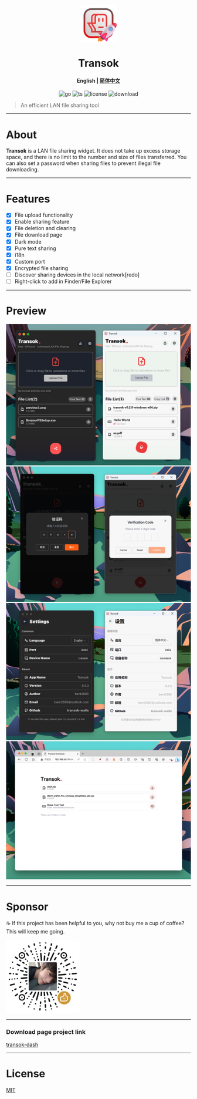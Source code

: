 <div align="center">
  <img src="https://github.com/bent2685/transok-wails/blob/main/readme_assets/logo.png" alt="logo" width="100" height="100" />
</div>

<h1 align="center">Transok</h1>

<h4 align="center"><strong>English</strong> | <a href="https://github.com/bent2685/transok-wails/blob/main/README_zh.md">
简体中文</a></h4>

<div align="center">

![go][go-badge]
![ts][ts-badge]
![license][license-badge]
![download](https://img.shields.io/github/downloads/bent2685/transok-wails/total)

</div>

> An efficient LAN file sharing tool

---

# About

**Transok** is a LAN file sharing widget. It does not take up excess storage space, and there is no limit to the number and size of files transferred. You can also set a password when sharing files to prevent illegal file downloading.

---

# Features

- [x] File upload functionality
- [x] Enable sharing feature
- [x] File deletion and clearing
- [x] File download page
- [x] Dark mode
- [x] Pure text sharing
- [x] i18n
- [x] Custom port
- [x] Encrypted file sharing
- [ ] Discover sharing devices in the local network[redo]
- [ ] Right-click to add in Finder/File Explorer

---

# Preview

![preview](https://github.com/bent2685/transok-wails/blob/main/readme_assets/preview1.png)
![preview](https://github.com/bent2685/transok-wails/blob/main/readme_assets/preview2.png)
![preview](https://github.com/bent2685/transok-wails/blob/main/readme_assets/preview3.png)
![preview](https://github.com/bent2685/transok-wails/blob/main/readme_assets/preview4.png)

---

# Sponsor

☕ If this project has been helpful to you, why not buy me a cup of coffee? This will keep me going.

<img src="https://github.com/bent2685/transok-wails/blob/main/readme_assets/sponsor.jpeg" alt="wechat" width="200" />

---

### Download page project link

[transok-dash](https://github.com/bent2685/transok-dash)

---

# License

[MIT](/LICENSE)

[go-badge]: https://img.shields.io/github/go-mod/go-version/bent2685/transok-wails
[ts-badge]: https://badgen.net/badge/-/TypeScript/blue?icon=typescript&label
[license-badge]: https://img.shields.io/github/license/bent2685/transok-wails
